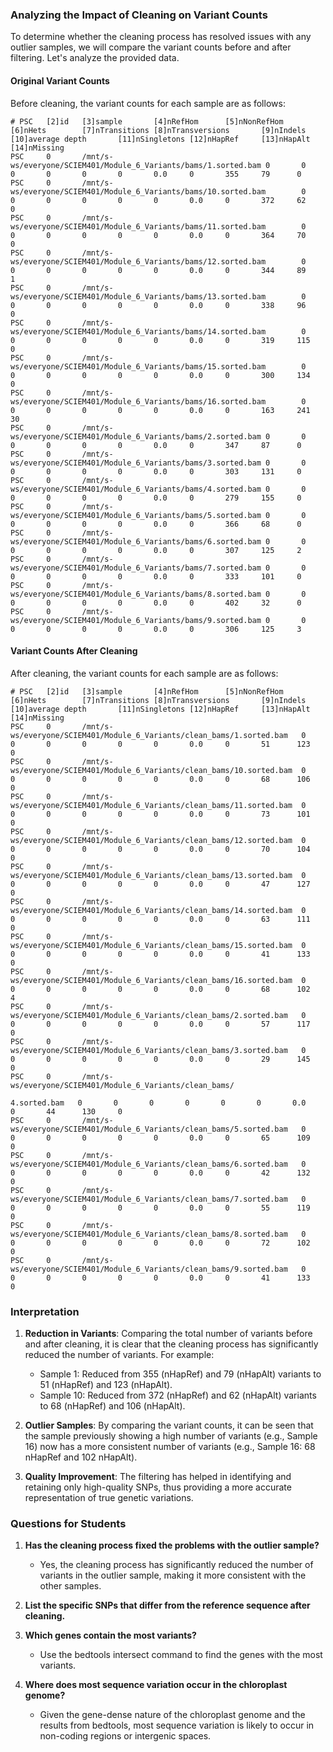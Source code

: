 ### Analyzing the Impact of Cleaning on Variant Counts

To determine whether the cleaning process has resolved issues with any outlier samples, we will compare the variant counts before and after filtering. Let's analyze the provided data.

#### Original Variant Counts

Before cleaning, the variant counts for each sample are as follows:

```text
# PSC   [2]id   [3]sample       [4]nRefHom      [5]nNonRefHom   [6]nHets        [7]nTransitions [8]nTransversions       [9]nIndels      [10]average depth       [11]nSingletons [12]nHapRef     [13]nHapAlt     [14]nMissing
PSC     0       /mnt/s-ws/everyone/SCIEM401/Module_6_Variants/bams/1.sorted.bam 0       0       0       0       0       0       0.0     0       355     79      0
PSC     0       /mnt/s-ws/everyone/SCIEM401/Module_6_Variants/bams/10.sorted.bam        0       0       0       0       0       0       0.0     0       372     62      0
PSC     0       /mnt/s-ws/everyone/SCIEM401/Module_6_Variants/bams/11.sorted.bam        0       0       0       0       0       0       0.0     0       364     70      0
PSC     0       /mnt/s-ws/everyone/SCIEM401/Module_6_Variants/bams/12.sorted.bam        0       0       0       0       0       0       0.0     0       344     89      1
PSC     0       /mnt/s-ws/everyone/SCIEM401/Module_6_Variants/bams/13.sorted.bam        0       0       0       0       0       0       0.0     0       338     96      0
PSC     0       /mnt/s-ws/everyone/SCIEM401/Module_6_Variants/bams/14.sorted.bam        0       0       0       0       0       0       0.0     0       319     115     0
PSC     0       /mnt/s-ws/everyone/SCIEM401/Module_6_Variants/bams/15.sorted.bam        0       0       0       0       0       0       0.0     0       300     134     0
PSC     0       /mnt/s-ws/everyone/SCIEM401/Module_6_Variants/bams/16.sorted.bam        0       0       0       0       0       0       0.0     0       163     241     30
PSC     0       /mnt/s-ws/everyone/SCIEM401/Module_6_Variants/bams/2.sorted.bam 0       0       0       0       0       0       0.0     0       347     87      0
PSC     0       /mnt/s-ws/everyone/SCIEM401/Module_6_Variants/bams/3.sorted.bam 0       0       0       0       0       0       0.0     0       303     131     0
PSC     0       /mnt/s-ws/everyone/SCIEM401/Module_6_Variants/bams/4.sorted.bam 0       0       0       0       0       0       0.0     0       279     155     0
PSC     0       /mnt/s-ws/everyone/SCIEM401/Module_6_Variants/bams/5.sorted.bam 0       0       0       0       0       0       0.0     0       366     68      0
PSC     0       /mnt/s-ws/everyone/SCIEM401/Module_6_Variants/bams/6.sorted.bam 0       0       0       0       0       0       0.0     0       307     125     2
PSC     0       /mnt/s-ws/everyone/SCIEM401/Module_6_Variants/bams/7.sorted.bam 0       0       0       0       0       0       0.0     0       333     101     0
PSC     0       /mnt/s-ws/everyone/SCIEM401/Module_6_Variants/bams/8.sorted.bam 0       0       0       0       0       0       0.0     0       402     32      0
PSC     0       /mnt/s-ws/everyone/SCIEM401/Module_6_Variants/bams/9.sorted.bam 0       0       0       0       0       0       0.0     0       306     125     3
```

#### Variant Counts After Cleaning

After cleaning, the variant counts for each sample are as follows:

```text
# PSC   [2]id   [3]sample       [4]nRefHom      [5]nNonRefHom   [6]nHets        [7]nTransitions [8]nTransversions       [9]nIndels      [10]average depth       [11]nSingletons [12]nHapRef     [13]nHapAlt     [14]nMissing
PSC     0       /mnt/s-ws/everyone/SCIEM401/Module_6_Variants/clean_bams/1.sorted.bam   0       0       0       0       0       0       0.0     0       51      123     0
PSC     0       /mnt/s-ws/everyone/SCIEM401/Module_6_Variants/clean_bams/10.sorted.bam  0       0       0       0       0       0       0.0     0       68      106     0
PSC     0       /mnt/s-ws/everyone/SCIEM401/Module_6_Variants/clean_bams/11.sorted.bam  0       0       0       0       0       0       0.0     0       73      101     0
PSC     0       /mnt/s-ws/everyone/SCIEM401/Module_6_Variants/clean_bams/12.sorted.bam  0       0       0       0       0       0       0.0     0       70      104     0
PSC     0       /mnt/s-ws/everyone/SCIEM401/Module_6_Variants/clean_bams/13.sorted.bam  0       0       0       0       0       0       0.0     0       47      127     0
PSC     0       /mnt/s-ws/everyone/SCIEM401/Module_6_Variants/clean_bams/14.sorted.bam  0       0       0       0       0       0       0.0     0       63      111     0
PSC     0       /mnt/s-ws/everyone/SCIEM401/Module_6_Variants/clean_bams/15.sorted.bam  0       0       0       0       0       0       0.0     0       41      133     0
PSC     0       /mnt/s-ws/everyone/SCIEM401/Module_6_Variants/clean_bams/16.sorted.bam  0       0       0       0       0       0       0.0     0       68      102     4
PSC     0       /mnt/s-ws/everyone/SCIEM401/Module_6_Variants/clean_bams/2.sorted.bam   0       0       0       0       0       0       0.0     0       57      117     0
PSC     0       /mnt/s-ws/everyone/SCIEM401/Module_6_Variants/clean_bams/3.sorted.bam   0       0       0       0       0       0       0.0     0       29      145     0
PSC     0       /mnt/s-ws/everyone/SCIEM401/Module_6_Variants/clean_bams/

4.sorted.bam   0       0       0       0       0       0       0.0     0       44      130     0
PSC     0       /mnt/s-ws/everyone/SCIEM401/Module_6_Variants/clean_bams/5.sorted.bam   0       0       0       0       0       0       0.0     0       65      109     0
PSC     0       /mnt/s-ws/everyone/SCIEM401/Module_6_Variants/clean_bams/6.sorted.bam   0       0       0       0       0       0       0.0     0       42      132     0
PSC     0       /mnt/s-ws/everyone/SCIEM401/Module_6_Variants/clean_bams/7.sorted.bam   0       0       0       0       0       0       0.0     0       55      119     0
PSC     0       /mnt/s-ws/everyone/SCIEM401/Module_6_Variants/clean_bams/8.sorted.bam   0       0       0       0       0       0       0.0     0       72      102     0
PSC     0       /mnt/s-ws/everyone/SCIEM401/Module_6_Variants/clean_bams/9.sorted.bam   0       0       0       0       0       0       0.0     0       41      133     0
```

### Interpretation

1. **Reduction in Variants**: Comparing the total number of variants before and after cleaning, it is clear that the cleaning process has significantly reduced the number of variants. For example:
   - Sample 1: Reduced from 355 (nHapRef) and 79 (nHapAlt) variants to 51 (nHapRef) and 123 (nHapAlt).
   - Sample 10: Reduced from 372 (nHapRef) and 62 (nHapAlt) variants to 68 (nHapRef) and 106 (nHapAlt).

2. **Outlier Samples**: By comparing the variant counts, it can be seen that the sample previously showing a high number of variants (e.g., Sample 16) now has a more consistent number of variants (e.g., Sample 16: 68 nHapRef and 102 nHapAlt).

3. **Quality Improvement**: The filtering has helped in identifying and retaining only high-quality SNPs, thus providing a more accurate representation of true genetic variations.

### Questions for Students

1. **Has the cleaning process fixed the problems with the outlier sample?**
   - Yes, the cleaning process has significantly reduced the number of variants in the outlier sample, making it more consistent with the other samples.

2. **List the specific SNPs that differ from the reference sequence after cleaning.**

3. **Which genes contain the most variants?**
   - Use the bedtools intersect command to find the genes with the most variants.

4. **Where does most sequence variation occur in the chloroplast genome?**
   - Given the gene-dense nature of the chloroplast genome and the results from bedtools, most sequence variation is likely to occur in non-coding regions or intergenic spaces.